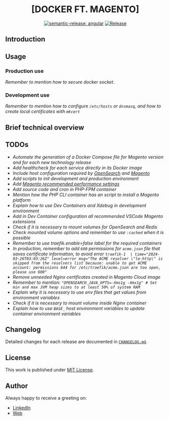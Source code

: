 <div align=center>

# [DOCKER FT. MAGENTO]

[![semantic-release: angular](https://img.shields.io/badge/semantic--release-angular-e10079?logo=semantic-release)](https://github.com/semantic-release/semantic-release)
[![Release](https://github.com/d3p1/docker-magento/actions/workflows/release.yml/badge.svg)](https://github.com/d3p1/docker-magento/actions/workflows/release.yml)

</div>

## Introduction

## Usage

### Production use

*Remember to mention how to secure docker socket.*

### Development use

*Remember to mention how to configure `/etc/hosts` or `dnsmasq`, and how to create local certificates with `mkcert`*

## Brief technical overview

## TODOs

- *Automate the generation of a Docker Compose file for Magento version and for each new technology release*
- *Add healthcheck for each service directly in its Docker image*
- *Include host configuration required by [OpenSearch](https://experienceleague.adobe.com/es/docs/commerce-operations/performance-best-practices/software) and [Magento](https://experienceleague.adobe.com/es/docs/commerce-operations/performance-best-practices/software)*
- *Add scripts to init development and production environment*
- *Add [Magento recommended performance settings](https://experienceleague.adobe.com/es/docs/commerce-operations/performance-best-practices/software)*
- *Add source code and cron in PHP-FPM container*
- *Mention how the PHP CLI container has an script to install a Magento platform*
- *Explain how to use Dev Containers and Xdebug in development environment*
- *Add in Dev Container configuration all recommended VSCode Magento extensions*
- *Check if it is necessary to mount volumes for OpenSearch and Redis*
- *Check mounted volume options and remember to use `:cached` when it is possible*
- *Remember to use traefik.enable=false label for the required containers*
- *In production, remember to add `600` permissions for `acme.json` file that saves certificate information, to avoid error `traefik-1  | time="2024-03-26T03:03:26Z" level=error msg="The ACME resolver \"le-http\" is skipped from the resolvers list because: unable to get ACME account: permissions 644 for /etc/traefik/acme.json are too open, please use 600"`*
- *Remove unneeded Nginx certificates created in Magento Cloud image*
- *Remember to mention: `"OPENSEARCH_JAVA_OPTS=-Xms1g -Xmx1g" # Set min and max JVM heap sizes to at least 50% of system RAM`*
- *Explain why it is necessary to use env files that get values from environment variables*
- *Check if it is necessary to mount volume inside Nginx container*
- *Explain how to use `BASE_` host environment variables to update container environment variables*

## Changelog

Detailed changes for each release are documented in [`CHANGELOG.md`](./CHANGELOG.md).

## License

This work is published under [MIT License](./LICENSE).

## Author

Always happy to receive a greeting on:

- [LinkedIn](https://www.linkedin.com/in/cristian-marcelo-de-picciotto/) 
- [Web](https://d3p1.dev/)
